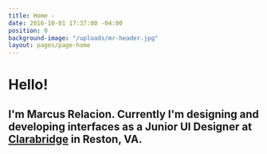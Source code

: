 ```yaml
---
title: Home -
date: 2016-10-01 17:37:00 -04:00
position: 0
background-image: "/uploads/mr-header.jpg"
layout: pages/page-home
---
```


# Hello!

## I'm Marcus Relacion. Currently I'm designing and developing interfaces as a Junior UI Designer at [Clarabridge](http://www.clarabridgde.com/) in Reston, VA.

